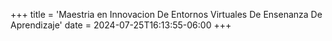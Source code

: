 +++
title = 'Maestria en Innovacion De Entornos Virtuales De Ensenanza De Aprendizaje'
date = 2024-07-25T16:13:55-06:00
+++
